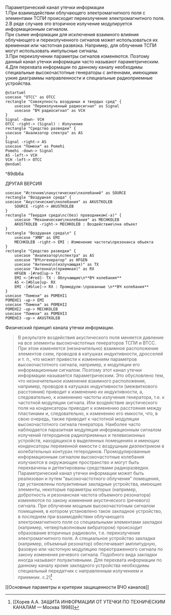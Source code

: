 Параметрический канал утечки информации  
1.При взаимодействии облучающего электромагнитного поля с элементами ТСПИ происходит переизлучение электромагнитного поля.  
2.В ряде случаев это вторичное излучение модулируется информационным сигналом.  
При съеме информации для исключения взаимного влияния облучающего и переизлученного сигналов может использоваться их временная или частотная развязка. Например, для облучения ТСПИ могут использовать импульсные сигналы.  
3.При переизлучении параметры сигналов изменяются. Поэтому данный канал утечки информации часто называют параметрическим.  
4.Для перехвата информации по данному каналу необходимы специальные высокочастотные генераторы с антеннами, имеющими узкие диаграммы направленности и специальные радиоприемные устройства.
```plantuml
@startuml
usecase "ОТСС" as OTCC
rectangle "Совокупность воздушных и твердых сред" {
    usecase "Переизлученный радиосигнал" as Signal
    usecase "ВЧ радиосигнал" as VCH
}
Signal -down- VCH
OTCC -right-> (Signal) : Излучение
rectangle "Средство разведки" {
usecase "Анализатор спектра" as AS
}
Signal -right-> AS
usecase "Помехи" as Pomehi
Pomehi -down-> Signal
AS -left-> VCH
VCH -left-> OTCC
@enduml
```

^89db6a


ДРУГАЯ ВЕРСИЯ

```plantuml
usecase "Источник\nакустических\nколебаний" as SOURCE
rectangle "Воздушная среда" {
usecase "Акустические\nколебания" as AKUSTKOLEB
    SOURCE -right-> AKUSTKOLEB
}
rectangle "Твердая среда\nc(без) проводником(-а)" {
    usecase "Механические\nколебания" as MECHKOLEB
    AKUSTKOLEB -right-> MECHKOLEB : Воздействие\nна объект
}
rectangle "Воздушная среда\n" {
    usecase "ЭМИ" as EMI
    MECHKOLEB -right-> EMI : Изменение частоты\nрезонанса объекта
}
rectangle "Средство разведки" {
    usecase "Анализатор\nспектра" as AS
    usecase "ВЧ\nгенератор" as HFGEN
    usecase "Антенна\n(излучающая)" as TX
    usecase "Антенна\n(приемная)" as RX
    HFGEN -[#red]up-> TX
    EMI <-[#red]- TX : Облучающие\n**ВЧ колебания**
    AS <-[#blue]up- RX
    EMI -[#blue]-> RX : Промодули-\nрованные \n**ВЧ колебания**
}
usecase "Помехи" as POMEHI1
POMEHI1 -up-> EMI
usecase "Помехи" as POMEHI2
POMEHI2 -up-> MECHKOLEB
usecase "Помехи" as POMEHI3
POMEHI3 -up-> AKUSTKOLEB
```

Физический принцип канала утечки информации.
>В результате воздействия акустического поля меняется давление на все элементы высокочастотных генераторов ТСПИ и ВТСС. При этом изменяется (незначительно) взаимное расположение элементов схем, проводов в катушках индуктивности, дросселей и т. п., что может привести к изменениям параметров высокочастотного сигнала, например, к модуляции его информационным сигналом. Поэтому этот канал утечки информации называется параметрическим. Это обусловлено тем, что незначительное изменение взаимного расположения, например, проводов в катушках индуктивности (межвиткового расстояния) приводит к изменению их индуктивности, а, следовательно, к изменению частоты излучения генератора, т.е. к частотной модуляции сигнала. Или воздействие акустического поля на конденсаторы приводит к изменению расстояния между пластинами и, следовательно, к изменению его емкости, что, в свою очередь, также приводит к частотной модуляции высокочастотного сигнала генератора. Наиболее часто наблюдается паразитная модуляция информационным сигналом излучений гетеродинов радиоприемных и телевизионных устройств, находящихся в выделенных помещениях и имеющих конденсаторы переменной емкости с воздушным диэлектриком в колебательных контурах гетеродинов. Промодулированные информационным сигналом высокочастотные колебания излучаются в окружающее пространство и могут быть перехвачены и детектированы средствами радиоразведки. Параметрический канал утечки информации может быть реализован и путем "высокочастотного облучения" помещения, где установлены полуактивные закладные устройства, имеющие элементы, некоторые параметры которых (например, добротность и резонансная частота объемного резонатора) изменяются по закону изменения акустического (речевого) сигнала. При облучении мощным высокочастотным сигналом помещения, в котором установлено такое закладное устройство, в последнем при взаимодействии облучающего электромагнитного поля со специальными элементами закладки (например, четвертьволновым вибратором) происходит образование вторичных радиоволн, т.е. переизлучение электромагнитного поля. А специальное устройство закладки (например, объемный резонатор) обеспечивает амплитудную, фазовую или частотную модуляцию переотраженного сигнала по закону изменения речевого сигнала. Подобного вида закладки иногда называют полуактивными. Для перехвата информации по данному каналу кроме закладного устройства необходимы специальный передатчик с направленным излучением и приемник.
>c.21[^1] 

[[Основные параметры и критерии защищенности ВЧО каналов]]


[^1]:[[Хорев А.А. ЗАЩИТА ИНФОРМАЦИИ ОТ УТЕЧКИ ПО ТЕХНИЧЕСКИМ КАНАЛАМ — Москва 1998]]

